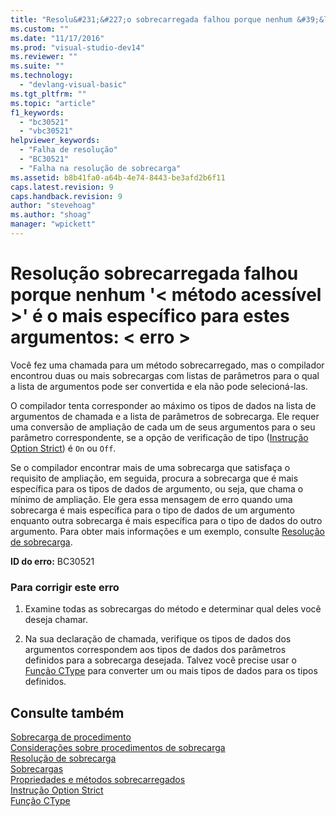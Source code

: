```yaml
---
title: "Resolu&#231;&#227;o sobrecarregada falhou porque nenhum &#39;&lt; m&#233;todo acess&#237;vel &gt;&#39; &#233; o mais espec&#237;fico para estes argumentos: &lt; erro &gt; | Microsoft Docs"
ms.custom: ""
ms.date: "11/17/2016"
ms.prod: "visual-studio-dev14"
ms.reviewer: ""
ms.suite: ""
ms.technology: 
  - "devlang-visual-basic"
ms.tgt_pltfrm: ""
ms.topic: "article"
f1_keywords: 
  - "bc30521"
  - "vbc30521"
helpviewer_keywords: 
  - "Falha de resolução"
  - "BC30521"
  - "Falha na resolução de sobrecarga"
ms.assetid: b8b41fa0-a64b-4e74-8443-be3afd2b6f11
caps.latest.revision: 9
caps.handback.revision: 9
author: "stevehoag"
ms.author: "shoag"
manager: "wpickett"
---
```

# Resolu&#231;&#227;o sobrecarregada falhou porque nenhum &#39;&lt; m&#233;todo acess&#237;vel &gt;&#39; &#233; o mais espec&#237;fico para estes argumentos: &lt; erro &gt;
Você fez uma chamada para um método sobrecarregado, mas o compilador encontrou duas ou mais sobrecargas com listas de parâmetros para o qual a lista de argumentos pode ser convertida e ela não pode selecioná\-las.  
  
 O compilador tenta corresponder ao máximo os tipos de dados na lista de argumentos de chamada e a lista de parâmetros de sobrecarga. Ele requer uma conversão de ampliação de cada um de seus argumentos para o seu parâmetro correspondente, se a opção de verificação de tipo \([Instrução Option Strict](/dotnet/visual-basic/language-reference/statements/option-strict-statement)\) é `On` ou `Off`.  
  
 Se o compilador encontrar mais de uma sobrecarga que satisfaça o requisito de ampliação, em seguida, procura a sobrecarga que é mais específica para os tipos de dados de argumento, ou seja, que chama o mínimo de ampliação. Ele gera essa mensagem de erro quando uma sobrecarga é mais específica para o tipo de dados de um argumento enquanto outra sobrecarga é mais específica para o tipo de dados do outro argumento. Para obter mais informações e um exemplo, consulte [Resolução de sobrecarga](/dotnet/visual-basic/programming-guide/language-features/procedures/overload-resolution).  
  
 **ID do erro:** BC30521  
  
### Para corrigir este erro  
  
1.  Examine todas as sobrecargas do método e determinar qual deles você deseja chamar.  
  
2.  Na sua declaração de chamada, verifique os tipos de dados dos argumentos correspondem aos tipos de dados dos parâmetros definidos para a sobrecarga desejada. Talvez você precise usar o [Função CType](/dotnet/visual-basic/language-reference/functions/ctype-function) para converter um ou mais tipos de dados para os tipos definidos.  
  
## Consulte também  
 [Sobrecarga de procedimento](/dotnet/visual-basic/programming-guide/language-features/procedures/procedure-overloading)   
 [Considerações sobre procedimentos de sobrecarga](/dotnet/visual-basic/programming-guide/language-features/procedures/considerations-in-overloading-procedures)   
 [Resolução de sobrecarga](/dotnet/visual-basic/programming-guide/language-features/procedures/overload-resolution)   
 [Sobrecargas](/dotnet/visual-basic/language-reference/modifiers/overloads)   
 [Propriedades e métodos sobrecarregados](/dotnet/visual-basic/programming-guide/language-features/objects-and-classes/overloaded-properties-and-methods)   
 [Instrução Option Strict](/dotnet/visual-basic/language-reference/statements/option-strict-statement)   
 [Função CType](/dotnet/visual-basic/language-reference/functions/ctype-function)